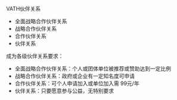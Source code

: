 VATH伙伴关系

* 全面战略合作伙伴关系
* 战略合作伙伴关系
* 合作伙伴关系
* 伙伴关系

成为各级伙伴关系要求：

* 全面战略合作伙伴关系：个人或团体单位被推荐或赞助达到一定比例
* 战略合作伙伴关系：政府或企业有一定知名度可申请
* 合作伙伴关系：可个人申请加入或单位加入需 99元/年
* 伙伴关系：只要愿意参与公益，无特别要求
